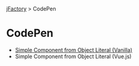[jFactory](index.md) > CodePen 

# CodePen

* [Simple Component from Object Literal (Vanilla)](https://codepen.io/jfactory-es/pen/KKwxaqr?editors=1010) 
* Simple Component from Object Literal (Vue.js)